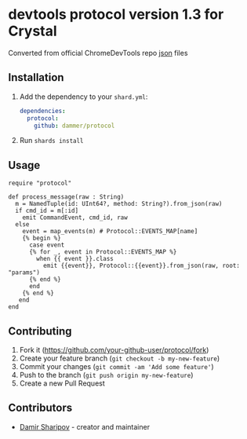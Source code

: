 # devtools protocol version 1.3 for Crystal

Converted from official ChromeDevTools repo [json](https://github.com/ChromeDevTools/devtools-protocol/tree/master/json) files

## Installation

1. Add the dependency to your `shard.yml`:

   ```yaml
   dependencies:
     protocol:
       github: dammer/protocol
   ```

2. Run `shards install`

## Usage

```crystal
require "protocol"
```

```crystal
def process_message(raw : String)
  m = NamedTuple(id: UInt64?, method: String?).from_json(raw)
  if cmd_id = m[:id]
    emit CommandEvent, cmd_id, raw
  else
    event = map_events(m) # Protocol::EVENTS_MAP[name]
    {% begin %}
      case event
      {% for _, event in Protocol::EVENTS_MAP %}
        when {{ event }}.class
          emit {{event}}, Protocol::{{event}}.from_json(raw, root: "params")
      {% end %}
      end
    {% end %}
   end
end
```

## Contributing

1. Fork it (<https://github.com/your-github-user/protocol/fork>)
2. Create your feature branch (`git checkout -b my-new-feature`)
3. Commit your changes (`git commit -am 'Add some feature'`)
4. Push to the branch (`git push origin my-new-feature`)
5. Create a new Pull Request

## Contributors

- [Damir Sharipov](https://github.com/your-github-user) - creator and maintainer
